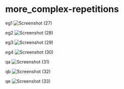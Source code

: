# more_complex-repetitions
eg1
![Screenshot (27)](https://user-images.githubusercontent.com/109476637/204422367-c909cc55-6c49-4d2f-a1ce-417314bbab2d.png)





eg2
![Screenshot (28)](https://user-images.githubusercontent.com/109476637/204427607-acf00879-83a5-442e-b0fa-875ccda9dee3.png)





eg3
![Screenshot (29)](https://user-images.githubusercontent.com/109476637/204494476-8c14e555-cf44-4b8c-8680-282577c42148.png)





eg4
![Screenshot (30)](https://user-images.githubusercontent.com/109476637/204497005-8e544fc4-7b0d-4124-b898-d6ac0befe916.png)





qa
![Screenshot (31)](https://user-images.githubusercontent.com/109476637/204498952-179e1f68-9f44-409e-81b1-ae41e22c6545.png)





qb
![Screenshot (32)](https://user-images.githubusercontent.com/109476637/204503449-d61412d9-54ed-4eee-9425-7f9a423fa912.png)





qe
![Screenshot (33)](https://user-images.githubusercontent.com/109476637/204541917-c94cc6bc-b49b-4ac2-b8be-2d1c49ba9c7b.png)

